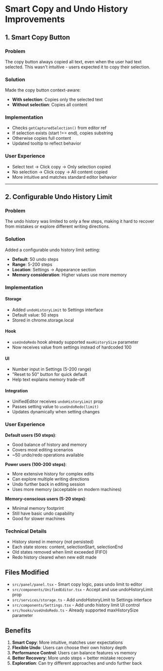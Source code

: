 # Smart Copy and Undo History Improvements

## 1. Smart Copy Button

### Problem
The copy button always copied all text, even when the user had text selected. This wasn't intuitive - users expected it to copy their selection.

### Solution
Made the copy button context-aware:
- **With selection**: Copies only the selected text
- **Without selection**: Copies all content

### Implementation
- Checks `getCapturedSelection()` from editor ref
- If selection exists (start !== end), copies substring
- Otherwise copies full content
- Updated tooltip to reflect behavior

### User Experience
- Select text → Click copy → Only selection copied
- No selection → Click copy → All content copied
- More intuitive and matches standard editor behavior

---

## 2. Configurable Undo History Limit

### Problem
The undo history was limited to only a few steps, making it hard to recover from mistakes or explore different writing directions.

### Solution
Added a configurable undo history limit setting:
- **Default**: 50 undo steps
- **Range**: 5-200 steps
- **Location**: Settings → Appearance section
- **Memory consideration**: Higher values use more memory

### Implementation

#### Storage
- Added `undoHistoryLimit` to Settings interface
- Default value: 50 steps
- Stored in chrome.storage.local

#### Hook
- `useUndoRedo` hook already supported `maxHistorySize` parameter
- Now receives value from settings instead of hardcoded 100

#### UI
- Number input in Settings (5-200 range)
- "Reset to 50" button for quick default
- Help text explains memory trade-off

#### Integration
- UnifiedEditor receives `undoHistoryLimit` prop
- Passes setting value to `useUndoRedo(limit)`
- Updates dynamically when setting changes

### User Experience
**Default users (50 steps)**:
- Good balance of history and memory
- Covers most editing scenarios
- ~50 undo/redo operations available

**Power users (100-200 steps)**:
- More extensive history for complex edits
- Can explore multiple writing directions
- Undo further back in editing session
- Uses more memory (acceptable on modern machines)

**Memory-conscious users (5-20 steps)**:
- Minimal memory footprint
- Still have basic undo capability
- Good for slower machines

### Technical Details
- History stored in memory (not persisted)
- Each state stores: content, selectionStart, selectionEnd
- Old states removed when limit exceeded (FIFO)
- Redo history cleared when new edit made

## Files Modified
- `src/panel/panel.tsx` - Smart copy logic, pass undo limit to editor
- `src/components/UnifiedEditor.tsx` - Accept and use undoHistoryLimit prop
- `src/services/storage.ts` - Add undoHistoryLimit to Settings interface
- `src/components/Settings.tsx` - Add undo history limit UI control
- `src/hooks/useUndoRedo.ts` - Already supported maxHistorySize parameter

## Benefits
1. **Smart Copy**: More intuitive, matches user expectations
2. **Flexible Undo**: Users can choose their own history depth
3. **Performance Control**: Users can balance features vs memory
4. **Better Recovery**: More undo steps = better mistake recovery
5. **Exploration**: Can try different approaches and undo further back

